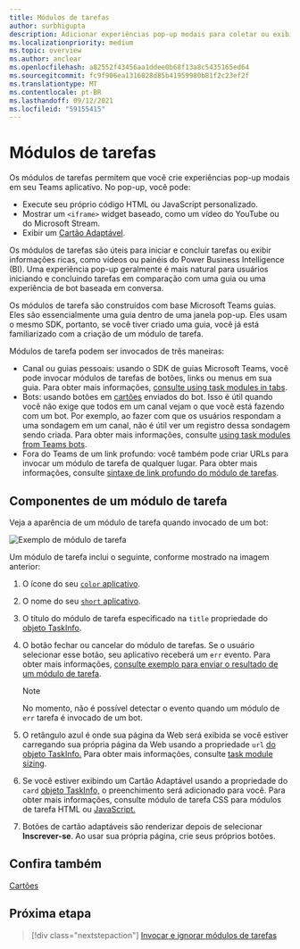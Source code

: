 ```yaml
---
title: Módulos de tarefas
author: surbhigupta
description: Adicionar experiências pop-up modais para coletar ou exibir informações aos usuários de seus Microsoft Teams aplicativos
ms.localizationpriority: medium
ms.topic: overview
ms.author: anclear
ms.openlocfilehash: a82552f43456aa1ddee0b68f13a8c5435165ed64
ms.sourcegitcommit: fc9f906ea1316028d85b41959980b81f2c23ef2f
ms.translationtype: MT
ms.contentlocale: pt-BR
ms.lasthandoff: 09/12/2021
ms.locfileid: "59155415"
---
```

# <a name="task-modules"></a>Módulos de tarefas

Os módulos de tarefas permitem que você crie experiências pop-up modais em seu Teams aplicativo. No pop-up, você pode:

* Execute seu próprio código HTML ou JavaScript personalizado.
* Mostrar um `<iframe>` widget baseado, como um vídeo do YouTube ou do Microsoft Stream.
* Exibir um [Cartão Adaptável](/adaptive-cards/).

Os módulos de tarefas são úteis para iniciar e concluir tarefas ou exibir informações ricas, como vídeos ou painéis do Power Business Intelligence (BI). Uma experiência pop-up geralmente é mais natural para usuários iniciando e concluindo tarefas em comparação com uma guia ou uma experiência de bot baseada em conversa.

Os módulos de tarefa são construídos com base Microsoft Teams guias. Eles são essencialmente uma guia dentro de uma janela pop-up. Eles usam o mesmo SDK, portanto, se você tiver criado uma guia, você já está familiarizado com a criação de um módulo de tarefa.

Módulos de tarefa podem ser invocados de três maneiras:

* Canal ou guias pessoais: usando o SDK de guias Microsoft Teams, você pode invocar módulos de tarefas de botões, links ou menus em sua guia. Para obter mais informações, [consulte using task modules in tabs](~/task-modules-and-cards/task-modules/task-modules-tabs.md).
* Bots: usando botões em [cartões](~/task-modules-and-cards/cards/cards-reference.md) enviados do bot. Isso é útil quando você não exige que todos em um canal vejam o que você está fazendo com um bot. Por exemplo, ao fazer com que os usuários respondam a uma sondagem em um canal, não é útil ver um registro dessa sondagem sendo criada. Para obter mais informações, consulte [using task modules from Teams bots](~/task-modules-and-cards/task-modules/task-modules-bots.md).
* Fora do Teams de um link profundo: você também pode criar URLs para invocar um módulo de tarefa de qualquer lugar. Para obter mais informações, consulte [sintaxe de link profundo do módulo de tarefas](~/task-modules-and-cards/task-modules/invoking-task-modules.md#task-module-deep-link-syntax).

## <a name="components-of-a-task-module"></a>Componentes de um módulo de tarefa

Veja a aparência de um módulo de tarefa quando invocado de um bot:

![Exemplo de módulo de tarefa](~/assets/images/task-module/task-module-example.png)

Um módulo de tarefa inclui o seguinte, conforme mostrado na imagem anterior:

1. O ícone do seu [ `color` aplicativo](~/resources/schema/manifest-schema.md#icons).
2. O nome do seu [ `short` aplicativo](~/resources/schema/manifest-schema.md#name).
3. O título do módulo de tarefa especificado na `title` propriedade do [objeto TaskInfo](~/task-modules-and-cards/task-modules/invoking-task-modules.md#the-taskinfo-object).
4. O botão fechar ou cancelar do módulo de tarefas. Se o usuário selecionar esse botão, seu aplicativo receberá um `err` evento. Para obter mais informações, [consulte exemplo para enviar o resultado de um módulo de tarefa](~/task-modules-and-cards/task-modules/task-modules-tabs.md#example-of-submitting-the-result-of-a-task-module).

    > [!NOTE]
    > No momento, não é possível detectar o evento quando um módulo de `err` tarefa é invocado de um bot.

5. O retângulo azul é onde sua página da Web será exibida se você estiver carregando sua própria página da Web usando a propriedade `url` [do objeto TaskInfo.](~/task-modules-and-cards/task-modules/invoking-task-modules.md#the-taskinfo-object) Para obter mais informações, consulte [task module sizing](~/task-modules-and-cards/task-modules/invoking-task-modules.md#task-module-sizing).
6. Se você estiver exibindo um Cartão Adaptável usando a propriedade do `card` [objeto TaskInfo,](~/task-modules-and-cards/task-modules/invoking-task-modules.md#the-taskinfo-object) o preenchimento será adicionado para você. Para obter mais informações, consulte módulo de tarefa CSS para módulos de tarefa HTML ou [JavaScript.](~/task-modules-and-cards/task-modules/invoking-task-modules.md#task-module-css-for-html-or-javascript-task-modules)
7. Botões de cartão adaptáveis são renderizar depois de selecionar **Inscrever-se**. Ao usar sua própria página, crie seus próprios botões.

## <a name="see-also"></a>Confira também

[Cartões](~/task-modules-and-cards/what-are-cards.md)

## <a name="next-step"></a>Próxima etapa

> [!div class="nextstepaction"]
> [Invocar e ignorar módulos de tarefas](~/task-modules-and-cards/task-modules/invoking-task-modules.md)
